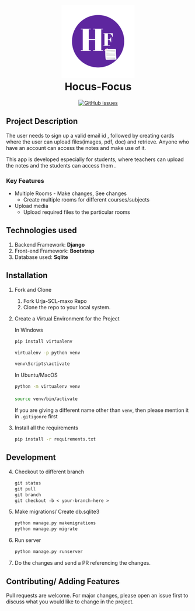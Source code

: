 

<h1 align="center">
  <br>
  <a href="#"><img src="Project\media\Images\Hocus Focus logo.png" alt="Markdownify" width="200"></a>
  <br>
Hocus-Focus
  <br>
</h1>

<p align="center">
  <a href="#"><img alt="GitHub issues" src="https://img.shields.io/badge/URL-website-blueviolet?logo=Python=for-the-badge" title="Live Demo"></a>
  </p>


## Project Description
The user needs to sign up a valid email id , followed by creating cards where the user can upload files(images, pdf, doc) and retrieve. Anyone who have an account can access the notes and make use of it.

This app is developed especially for students, where teachers can upload the notes and the students can access them .

### Key Features   
* Multiple Rooms - Make changes, See changes
  - Create multiple rooms for different courses/subjects
* Upload media
  - Upload required files to the particular rooms

## Technologies used 
1. Backend Framework: **Django** 
2. Front-end Framework: **Bootstrap**
3. Database used: **Sqlite**



## Installation

1. Fork and Clone
    <ol>
    <li>Fork Urja-SCL-maxo Repo</li>
    <li>Clone the repo to your local system.</li>
    </ol>

2. Create a Virtual Environment for the Project

    In Windows
    ```bash
    pip install virtualenv
    ```
    ```bash
    virtualenv -p python venv
    ```
    ```bash
    venv\Scripts\activate
    ```

    In Ubuntu/MacOS
    ```bash
    python -m virtualenv venv

    source venv/bin/activate
    ```

   If you are giving a different name other than `venv`, then please mention it in `.gitigonre` first

3. Install all the requirements

    ```bash
    pip install -r requirements.txt
    ```
## Development

4. Checkout to different branch
     ```git
    git status
    git pull
    git branch
    git checkout -b < your-branch-here >
    ```

5. Make migrations/ Create db.sqlite3

    ```bash
    python manage.py makemigrations
    python manage.py migrate
    ```

6. Run server
    ```bash
    python manage.py runserver
    ```

7. Do the changes and send a PR referencing the changes.

## Contributing/ Adding Features

Pull requests are welcome. For major changes, please open an issue first to discuss what you would like to change in the project.

